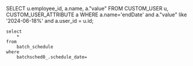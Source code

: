 


SELECT u.employee_id, a.name, a."value" FROM CUSTOM_USER u,  CUSTOM_USER_ATTRIBUTE a
WHERE a.name='endDate' and a."value" like '2024-06-18%'
and a.user_id = u.id;


    select
        *
    from
        batch_schedule
    where
        batchsched0_.schedule_date=